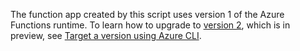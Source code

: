 The function app created by this script uses version 1 of the Azure Functions runtime. To learn how to upgrade to [version 2](..\articles\azure-functions\functions-versions.md), which is in preview, see [Target a version using Azure CLI](..\articles\azure-functions\functions-versions.md#target-a-version-using-azure-cli).